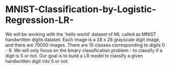# MNIST-Classification-by-Logistic-Regression-LR-
We will be working with the 'hello world' dataset of ML called as MNIST handwritten digits dataset. Each image is a 28 x 28 grayscale digit image, and there are 70000 images. There are 10 classes corresponding to digits 0 - 9. We will only focus on the binary classification problem - to classify if a digit is 5 or not. Our goal is to build a LR model to classify a given handwritten digit into 5 or not.
